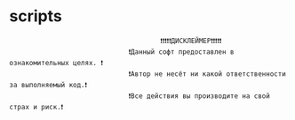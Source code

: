 # scripts


                                          ❗❗❗❗❗ДИСКЛЕЙМЕР❗❗❗❗❗
                                  ❗Данный софт предоставлен в ознакомительных целях. ❗
                                  ❗Автор не несёт ни какой ответственности за выполняемый код.❗
                                  ❗Все действия вы производите на свой страх и риск.❗
